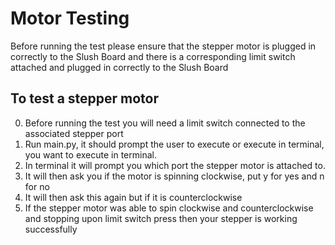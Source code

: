 # Motor Testing
Before running the test please ensure that the stepper motor is plugged in correctly to the Slush Board and there is a corresponding limit switch attached and plugged in correctly to the Slush Board

## To test a stepper motor
0. Before running the test you will need a limit switch connected to the associated stepper port
1. Run main.py, it should prompt the user to execute or execute in terminal, you want to execute in terminal.
2. In terminal it will prompt you which port the stepper motor is attached to.
3. It will then ask you if the motor is spinning clockwise, put y for yes and n for no
4. It will then ask this again but if it is counterclockwise
5. If the stepper motor was able to spin clockwise and counterclockwise and stopping upon limit switch press then your stepper is working successfully
